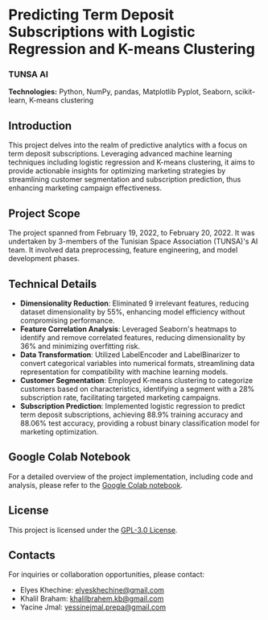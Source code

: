 # Predicting Term Deposit Subscriptions with Logistic Regression and K-means Clustering

### TUNSA AI

**Technologies:** Python, NumPy, pandas, Matplotlib Pyplot, Seaborn, scikit-learn, K-means clustering

## Introduction

This project delves into the realm of predictive analytics with a focus on term deposit subscriptions. Leveraging advanced machine learning techniques including logistic regression and K-means clustering, it aims to provide actionable insights for optimizing marketing strategies by streamlining customer segmentation and subscription prediction, thus enhancing marketing campaign effectiveness.

## Project Scope

The project spanned from February 19, 2022, to February 20, 2022. It was undertaken by 3-members of the Tunisian Space Association (TUNSA)'s AI team. It involved data preprocessing, feature engineering, and model development phases. 

## Technical Details

- **Dimensionality Reduction**: Eliminated 9 irrelevant features, reducing dataset dimensionality by 55%, enhancing model efficiency without compromising performance.
- **Feature Correlation Analysis**: Leveraged Seaborn's heatmaps to identify and remove correlated features, reducing dimensionality by 36% and minimizing overfitting risk.
- **Data Transformation**: Utilized LabelEncoder and LabelBinarizer to convert categorical variables into numerical formats, streamlining data representation for compatibility with machine learning models.
- **Customer Segmentation**: Employed K-means clustering to categorize customers based on characteristics, identifying a segment with a 28% subscription rate, facilitating targeted marketing campaigns.
- **Subscription Prediction**: Implemented logistic regression to predict term deposit subscriptions, achieving 88.9% training accuracy and 88.06% test accuracy, providing a robust binary classification model for marketing optimization.

## Google Colab Notebook

For a detailed overview of the project implementation, including code and analysis, please refer to the [Google Colab notebook](https://colab.research.google.com/drive/1jNt-taq-dZdPLv2aDJEqkP_XgRiyijk8).

## License

This project is licensed under the [GPL-3.0 License](LICENSE).

## Contacts

For inquiries or collaboration opportunities, please contact:

- Elyes Khechine: elyeskhechine@gmail.com
- Khalil Braham: khalilbrahem.kb@gmail.com
- Yacine Jmal: yessinejmal.prepa@gmail.com
